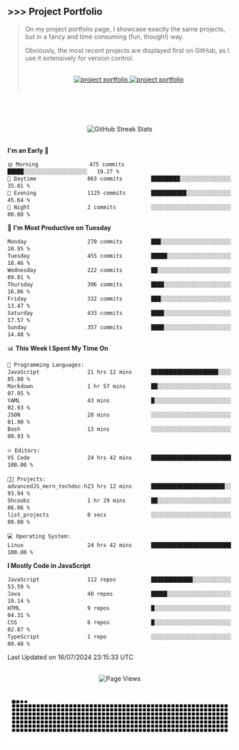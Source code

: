 ## >>> Project Portfolio

> On my project portfolio page, I showcase exactly the same projects, but in a fancy and time consuming (fun, though!) way.
>
> Obviously, the most recent projects are displayed first on GitHub, as I use it extensively for version control.
>
> <br>
>
> <div align="center">
>  <a href="https://shcoobz.github.io/">
>    <img src="https://img.shields.io/badge/portfolio_&hairsp;_page-Link-28a745?style=for-the-badge&logo=github" alt="project portfolio"/>
>  </a>
>
> <a href="https://github.com/Shcoobz/list_projects">
>     <img src="https://img.shields.io/badge/github_projects-List-28a745?style=for-the-badge&logo=github" alt="project portfolio"/>
>   </a>
> </div>
>
> <br>

<br>

##

<br>

<!-- GitHub Streak Stats -->
<div align="center">
  <img src="https://github-readme-streak-stats.herokuapp.com/?user=Shcoobz&theme=whatsapp-dark2&border=28A745&currStreakNum=28A745&sideNums=28A745" alt="GitHub Streak Stats"/>
  <!-- shadow-green  -->
</div>

<br>

<!--START_SECTION:waka-->
**I'm an Early 🐤** 

```text
🌞 Morning                475 commits         █████░░░░░░░░░░░░░░░░░░░░   19.27 % 
🌆 Daytime                863 commits         █████████░░░░░░░░░░░░░░░░   35.01 % 
🌃 Evening                1125 commits        ███████████░░░░░░░░░░░░░░   45.64 % 
🌙 Night                  2 commits           ░░░░░░░░░░░░░░░░░░░░░░░░░   00.08 % 
```
📅 **I'm Most Productive on Tuesday** 

```text
Monday                   270 commits         ███░░░░░░░░░░░░░░░░░░░░░░   10.95 % 
Tuesday                  455 commits         █████░░░░░░░░░░░░░░░░░░░░   18.46 % 
Wednesday                222 commits         ██░░░░░░░░░░░░░░░░░░░░░░░   09.01 % 
Thursday                 396 commits         ████░░░░░░░░░░░░░░░░░░░░░   16.06 % 
Friday                   332 commits         ███░░░░░░░░░░░░░░░░░░░░░░   13.47 % 
Saturday                 433 commits         ████░░░░░░░░░░░░░░░░░░░░░   17.57 % 
Sunday                   357 commits         ████░░░░░░░░░░░░░░░░░░░░░   14.48 % 
```


📊 **This Week I Spent My Time On** 

```text
💬 Programming Languages: 
JavaScript               21 hrs 12 mins      █████████████████████░░░░   85.80 % 
Markdown                 1 hr 57 mins        ██░░░░░░░░░░░░░░░░░░░░░░░   07.95 % 
YAML                     43 mins             █░░░░░░░░░░░░░░░░░░░░░░░░   02.93 % 
JSON                     28 mins             ░░░░░░░░░░░░░░░░░░░░░░░░░   01.90 % 
Bash                     13 mins             ░░░░░░░░░░░░░░░░░░░░░░░░░   00.93 % 

🔥 Editors: 
VS Code                  24 hrs 42 mins      █████████████████████████   100.00 % 

🐱‍💻 Projects: 
advancedJS_mern_techdoc-h23 hrs 12 mins      ███████████████████████░░   93.94 % 
Shcoobz                  1 hr 29 mins        ██░░░░░░░░░░░░░░░░░░░░░░░   06.06 % 
list_projects            0 secs              ░░░░░░░░░░░░░░░░░░░░░░░░░   00.00 % 

💻 Operating System: 
Linux                    24 hrs 42 mins      █████████████████████████   100.00 % 
```

**I Mostly Code in JavaScript** 

```text
JavaScript               112 repos           █████████████░░░░░░░░░░░░   53.59 % 
Java                     40 repos            █████░░░░░░░░░░░░░░░░░░░░   19.14 % 
HTML                     9 repos             █░░░░░░░░░░░░░░░░░░░░░░░░   04.31 % 
CSS                      6 repos             █░░░░░░░░░░░░░░░░░░░░░░░░   02.87 % 
TypeScript               1 repo              ░░░░░░░░░░░░░░░░░░░░░░░░░   00.48 % 
```




 Last Updated on 16/07/2024 23:15:33 UTC
<!--END_SECTION:waka-->

<br>

<!-- Visitor counter -->
<div align="center">
   <img src="https://komarev.com/ghpvc/?username=Shcoobz&style=for-the-badge&color=28A745&label=Page+Views" alt="Page Views"/>
</div>

##

<!-- Snake eating commits -->
<div align="center">
<img alt="GitHub Snake" src="https://raw.githubusercontent.com/Shcoobz/Shcoobz/output/github-contribution-grid-snake-dark.svg" />
</div>
